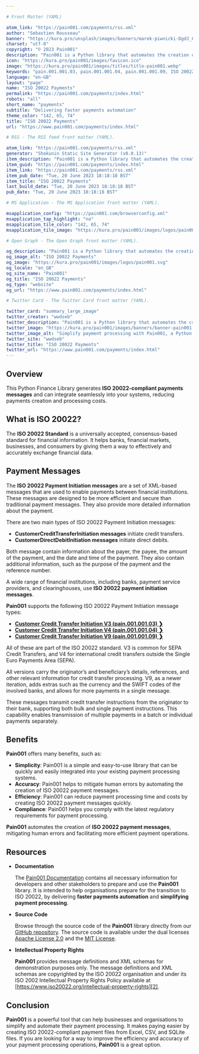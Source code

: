 ```yaml
---

# Front Matter (YAML)

atom_link: "https://pain001.com/payments/rss.xml"
author: "Sebastien Rousseau"
banner: "https://kura.pro/unsplash/images/banners/marek-piwnicki-DgdJ_0us5SE-unsplash.jpg"
charset: "utf-8"
copyright: "© 2023 Pain001"
description: "Pain001 is a Python library that automates the creation of ISO 20022 payment messages. It simplifies payment processing by creating ISO 20022-compliant payment files, thus delivering faster payments automation."
icon: "https://kura.pro/pain001/images/favicon.ico"
image: "https://kura.pro/pain001/images/titles/title-pain001.webp"
keywords: "pain.001.001.03, pain.001.001.04, pain.001.001.09, ISO 20022 message format, SEPA Credit Transfers, international credit transfers, Customer Credit Transfer Initiation, Python library, payment processing automation"
language: "en-GB"
layout: "page"
name: "ISO 20022 Payments"
permalink: "https://pain001.com/payments/index.html"
robots: "all"
short_name: "payments"
subtitle: "Delivering faster payments automation"
theme_color: "142, 65, 74"
title: "ISO 20022 Payments"
url: "https://www.pain001.com/payments/index.html"

# RSS - The RSS feed front matter (YAML).

atom_link: "https://pain001.com/payments/rss.xml"
generator: "Shokunin Static Site Generator (v0.0.13)"
item_description: "Pain001 is a Python library that automates the creation of ISO 20022 payment messages. It simplifies payment processing by creating ISO 20022-compliant payment files, thus delivering faster payments automation."
item_guid: "https://pain001.com/payments/index.html"
item_link: "https://pain001.com/payments/rss.xml"
item_pub_date: "Tue, 20 June 2023 18:18:18 BST"
item_title: "ISO 20022 Payments"
last_build_date: "Tue, 20 June 2023 18:18:18 BST"
pub_date: "Tue, 20 June 2023 18:18:18 BST"

# MS Application - The MS Application front matter (YAML).

msapplication_config: "https://pain001.com/browserconfig.xml"
msapplication_tap_highlight: "no"
msapplication_tile_color: "142, 65, 74"
msapplication_tile_image: "https://kura.pro/pain001/images/logos/pain001.svg"

# Open Graph - The Open Graph front matter (YAML).

og_description: "Pain001 is a Python library that automates the creation of ISO 20022 payment messages. It simplifies payment processing by creating ISO 20022-compliant payment files, thus delivering faster payments automation."
og_image_alt: "ISO 20022 Payments"
og_image: "https://kura.pro/pain001/images/logos/pain001.svg"
og_locale: "en_GB"
og_site_name: "Pain001"
og_title: "ISO 20022 Payments"
og_type: "website"
og_url: "https://www.pain001.com/payments/index.html"

# Twitter Card - The Twitter Card front matter (YAML).

twitter_card: "summary_large_image"
twitter_creator: "wwdseb"
twitter_description: "Pain001 is a Python library that automates the creation of ISO 20022 payment messages. It simplifies payment processing by creating ISO 20022-compliant payment files, thus delivering faster payments automation."
twitter_image: "https://kura.pro/pain001/images/banners/banner-pain001.png"
twitter_image_alt: "Simplify payment processing with Pain001, a Python library automating ISO 20022-compliant file creation"
twitter_site: "wwdseb"
twitter_title: "ISO 20022 Payments"
twitter_url: "https://www.pain001.com/payments/index.html"
---
```


## Overview

This Python Finance Library generates **ISO 20022-compliant payments messages**
and can integrate seamlessly into your systems, reducing payments creation and
processing costs.

## What is ISO 20022?

The **ISO 20022 Standard** is a universally accepted, consensus-based standard
for financial information. It helps banks, financial markets, businesses, and
consumers by giving them a way to effectively and accurately exchange financial
data.

<!-- markdownlint-disable MD033 MD041 -->

<div class="row g-0">
  <div class="col-lg-6 order-lg-1 text-white" style="
  background: url(
  'https://kura.pro/unsplash/images/banners/ash-YfgE8WCcZsQ-unsplash.jpg')
  no-repeat;
  background-size: cover;
  background-position: center;
  "></div>
  <div class="col-lg-6 order-lg-1 text-left">
    <div class="container-fluid px-5 py-5">

<!-- markdownlint-enable MD033 MD041 -->

## Payment Messages

The **ISO 20022 Payment Initiation messages** are a set of XML-based messages
that are used to enable payments between financial institutions. These messages
are designed to be more efficient and secure than traditional payment messages.
They also provide more detailed information about the payment.

There are two main types of ISO 20022 Payment Initiation messages:

- **CustomerCreditTransferInitiation messages** initiate credit transfers.
- **CustomerDirectDebitInitiation messages** initiate direct debits.

Both message contain information about the payer, the payee, the amount of the
payment, and the date and time of the payment. They also contain additional
information, such as the purpose of the payment and the reference number.

A wide range of financial institutions, including banks, payment service
providers, and clearinghouses, use **ISO 20022 payment initiation messages**.

**Pain001** supports the following ISO 20022 Payment Initiation message types:

- **[Customer Credit Transfer Initiation V3 (pain.001.001.03) ❯][3]**
- **[Customer Credit Transfer Initiation V4 (pain.001.001.04) ❯][4]**
- **[Customer Credit Transfer Initiation V9 (pain.001.001.09) ❯][9]**

All of these are part of the ISO 20022 standard. V3 is common for SEPA Credit
Transfers, and V4 for international credit transfers outside the Single Euro
Payments Area (SEPA).

All versions carry the originator’s and beneficiary’s details, references, and
other relevant information for credit transfer processing. V9, as a newer
iteration, adds extras such as the currency and the SWIFT codes of the involved
banks, and allows for more payments in a single message.

These messages transmit credit transfer instructions from the originator to
their bank, supporting both bulk and single payment instructions. This
capability enables transmission of multiple payments in a batch or individual
payments separately.

## Benefits

**Pain001** offers many benefits, such as:

- **Simplicity**: Pain001 is a simple and easy-to-use library that can be
  quickly and easily integrated into your existing payment processing systems.
- **Accuracy**: Pain001 helps to mitigate human errors by automating the
  creation of ISO 20022 payment messages.
- **Efficiency**: Pain001 can reduce payment processing time and costs by
  creating ISO 20022 payment messages quickly.
- **Compliance**: Pain001 helps you comply with the latest regulatory
  requirements for payment processing.

**Pain001** automates the creation of **ISO 20022 payment messages**,
mitigating human errors and facilitating more efficient payment operations.

## Resources

- **Documentation**

  The [Pain001 Documentation](/documentation/index.html) contains all necessary
  information for developers and other stakeholders to prepare and use the
  **Pain001** library. It is intended to help organisations prepare for the
  transition to ISO 20022, by delivering **faster payments automation** and
  **simplifying payment processing**.

- **Source Code**

  Browse through the source code of the **Pain001** library directly from our
  [GitHub repository][1]. The source code is available under the dual licenses
  [Apache License 2.0](https://opensource.org/licenses/Apache-2.0) and the
  [MIT License](https://opensource.org/licenses/MIT).

- **Intellectual Property Rights**

  **Pain001** provides message definitions and XML schemas for demonstration
  purposes only. The message definitions and XML schemas are copyrighted by the
  ISO 20022 organisation and under its ISO 2002 Intellectual Property Rights
  Policy available at
  [https://www.iso20022.org/intellectual-property-rights][2].

## Conclusion

**Pain001** is a powerful tool that can help businesses and organisations to
simplify and automate their payment processing. It makes paying easier by
creating ISO 20022-compliant payment files from Excel, CSV, and SQLite files.
If you are looking for a way to improve the efficiency and accuracy of your
payment processing operations, **Pain001** is a great option.

<!-- markdownlint-disable MD033 MD041 -->

  </div>
  </div>
</div>

<!-- markdownlint-enable MD033 MD041 -->

[1]: https://github.com/sebastienrousseau/pain001
[2]: https://www.iso20022.org/intellectual-property-rights
[3]: /pain.001.001.03/index.html "Find out about the Customer Credit Transfer Initiation V3 (pain.001.001.03)"
[4]: /pain.001.001.04/index.html "Find out about the Customer Credit Transfer Initiation V4 (pain.001.001.04)"
[9]: /pain.001.001.09/index.html "Find out about the Customer Credit Transfer Initiation V9 (pain.001.001.09)"
